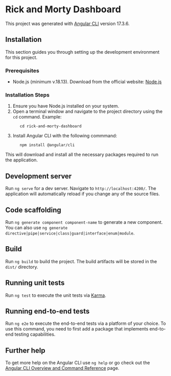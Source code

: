 # Rick and Morty Dashboard

This project was generated with [Angular CLI](https://github.com/angular/angular-cli) version 17.3.6.

## Installation

This section guides you through setting up the development environment for this project.

### Prerequisites

* Node.js (minimum v.18.13). Download from the official website: [Node.js](https://nodejs.org/)

### Installation Steps

1. Ensure you have Node.js installed on your system.
2. Open a terminal window and navigate to the project directory using the `cd` command.
   Example:
    ```
       cd rick-and-morty-dashboard
    ```
3. Install Angular CLI with the following commmand:
    ```
       npm install @angular/cli
    ```

This will download and install all the necessary packages required to run the application.

## Development server

Run `ng serve` for a dev server. Navigate to `http://localhost:4200/`. The application will automatically reload if you change any of the source files.

## Code scaffolding

Run `ng generate component component-name` to generate a new component. You can also use `ng generate directive|pipe|service|class|guard|interface|enum|module`.

## Build

Run `ng build` to build the project. The build artifacts will be stored in the `dist/` directory.

## Running unit tests

Run `ng test` to execute the unit tests via [Karma](https://karma-runner.github.io).

## Running end-to-end tests

Run `ng e2e` to execute the end-to-end tests via a platform of your choice. To use this command, you need to first add a package that implements end-to-end testing capabilities.

## Further help

To get more help on the Angular CLI use `ng help` or go check out the [Angular CLI Overview and Command Reference](https://angular.io/cli) page.

